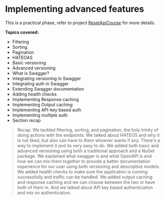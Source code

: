 # Implementing advanced features

This is a practical phase, refer to project [ResetApiCourse](RestApiCourse.sln) for more details.

**Topics covered:**

- Filtering
- Sorting
- Pagination
- HATEOAS
- Basic versioning
- Advanced versioning
- What is Swagger?
- Integrating versioning in Swagger
- Integrating auth in Swagger
- Extending Swagger documentation
- Adding health checks
- Implementing Response caching
- Implementing Output caching
- Implementing API-key based auth
- Implementing multiple auth
- Section recap

> Recap: We tackled filtering, sorting, and pagination, the holy trinity of doing actions with the endpoints. We talked about HATEOS and why it is not liked, but also can have to them whoever wants if any. There's a way to implement it and its very easy to do. We added both basic and advanced versioning using both a traditional approach and a NuGet package. We explained what swagger is and what OpenAPI is and how we can mix them together to provide a better documentation experience for our user using both versioning and descriptive models. We added health checks to make sure the application is running successfully and traffic can be handled. We added output caching and response caching and we can choose between the two or have both of them in. And we talked about API key based authentication and mix on authentication.
